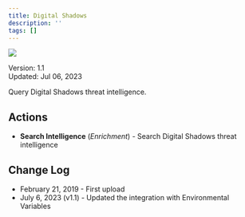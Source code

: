 ```yaml
---
title: Digital Shadows
description: ''
tags: []
---
```


![](/img/platform-services/automation-service/app-central/logos/digital-shadows.png)

Version: 1.1  
Updated: Jul 06, 2023

Query Digital Shadows threat intelligence.

## Actions

* **Search Intelligence** (*Enrichment*) - Search Digital Shadows threat intelligence

## Change Log

* February 21, 2019 - First upload
* July 6, 2023 (v1.1) - Updated the integration with Environmental Variables

